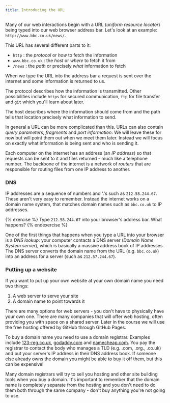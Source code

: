 ```yaml
---
title: Introducing the URL
---
```


Many of our web interactions begin with a URL (*uniform resource locator*) being typed into our web browser address bar. Let's look at an example: `http://www.bbc.co.uk/news/`.

This URL has several different parts to it:
- `http` : the _protocol_ or *how* to fetch the information
- `www.bbc.co.uk` : the _host_ or *where* to fetch it from
- `/news` : the _path_ or precisely *what* information to fetch

When we type the URL into the address bar a request is sent over the internet and some information is returned to us.

The protocol describes how the information is transmitted. Other possibilities include `https` for secured communication, `ftp` for file transfer and `git` which you'll learn about later.

The host describes where the information should come from and the path tells that location precisely what information to send.

In general a URL can be more complicated than this. URLs can also contain _query parameters_, _fragments_ and _port information_. We will leave these for now but will point them out when we meet them later. Instead we will focus on exactly what information is being sent and who is sending it.

Each computer on the internet has an address (an _IP address_) so that requests can be sent to it and files returned - much like a telephone number. The backbone of the internet is a network of _routers_ that are responsible for routing files from one IP address to another.

### DNS

IP addresses are a sequence of numbers and '.'s such as `212.58.244.67`. These aren't very easy to remember. Instead the internet works on a domain name system, that matches domain names such as `bbc.co.uk` to IP addresses.

{% exercise %}
Type `212.58.244.67` into your browser's address bar. What happens?
{% endexercise %}

One of the first things that happens when you type a URL into your browser is a _DNS lookup_: your computer contacts a DNS server (*Domain Name System server*), which is basically a massive address book of IP addresses. The DNS server converts the domain name from the URL (e.g. `bbc.co.uk`) into an address for a server (such as `212.57.244.67`).

### Putting up a website

If you want to put up your own website at your own domain name you need two things:

1. A web server to serve your site
2. A domain name to point towards it

There are many options for web servers - you don't have to physically have your own one. There are many companies that will offer web hosting, often providing you with space on a shared server. Later in the course we will use the free hosting offered by GitHub through GitHub Pages.

To buy a domain name you need to use a domain registrar. Examples include [123-reg.co.uk](http://www.123-reg.co.uk/), [godaddy.com](http://www.godaddy.com/) and [namecheap.com](http://www.namecheap.com/). You pay the registrar to contact the body who manages a TLD (e.g. .com, .org., .co.uk) and put your server's IP address in their DNS address book. If someone else already owns the domain you might be able to buy it off them, but this can be expensive!

Many domain registrars will try to sell you hosting and other site building tools when you buy a domain. It's important to remember that the domain name is completely separate from the hosting and you don't need to do them both through the same company - don't buy anything you're not going to use.

